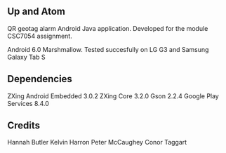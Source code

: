 ## Up and Atom

QR geotag alarm Android Java application. Developed for the module CSC7054 assignment. 

Android 6.0 Marshmallow. Tested succesfully on LG G3 and Samsung Galaxy Tab S

## Dependencies

ZXing Android Embedded 3.0.2
ZXing Core 3.2.0
Gson 2.2.4
Google Play Services 8.4.0

## Credits

Hannah Butler
Kelvin Harron
Peter McCaughey
Conor Taggart
